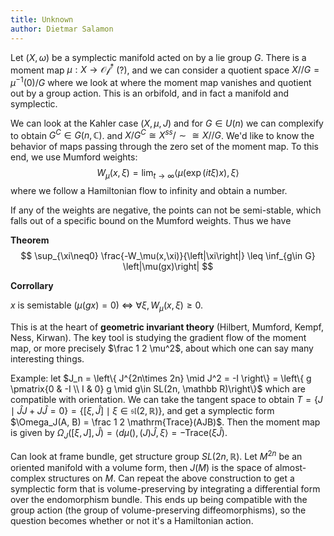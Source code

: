 ```yaml
---
title: Unknown
author: Dietmar Salamon
---
```


Let $(X, \omega)$ be a symplectic manifold acted on by a lie group $G$. There is a moment map $\mu: X \to \mathcal{Of}^*$ (?), and we can consider a quotient space $X//G = \mu^{-1}(0) / G$ where we look at where the moment map vanishes and quotient out by a group action. This is an orbifold, and in fact a manifold and symplectic.

We can look at the Kahler case $(X, \mu, J)$ and for $G\in U(n)$ we can complexify to obtain $G^C\in G(n, \mathbb C)$. and $X/G^C \cong X^{ss}/\sim \cong X//G$. We'd like to know the behavior of maps passing through the zero set of the moment map. To this end, we use Mumford weights:
$$
W_\mu(x, \xi) = \lim_{t\to\infty}\left< \mu (\exp(it\xi)x), \xi\right>
$$
where we follow a Hamiltonian flow to infinity and obtain a number.

If any of the weights are negative, the points can not be semi-stable, which falls out of a specific bound on the Mumford weights. Thus we have



**Theorem**
$$
\sup_{\xi\neq0} \frac{-W_\mu(x,\xi)}{\left|\xi\right|} \leq \inf_{g\in G} \left|\mu(gx)\right|
$$


**Corrollary**

$x$ is semistable ($\mu(gx) = 0$) $\iff$ $\forall\xi, W_\mu(x, \xi)  \geq 0$.



This is at the heart of **geometric invariant theory** (Hilbert, Mumford, Kempf, Ness, Kirwan). The key tool is studying the gradient flow of the moment map, or more precisely $\frac 1 2 \mu^2​$, about which one can say many interesting things.



Example: let $J_n = \left\{ J^{2n\times 2n} \mid J^2 = -I \right\} = \left\{ g \pmatrix{0 & -I \\ I & 0} g \mid g\in SL(2n, \mathbb R)\right\}$ which are compatible with orientation. We can take the tangent space to obtain $T = \left\{ J \mid \hat J J + J\hat J = 0\right\} = \left\{ [\xi, \hat J] \mid \xi \in \mathfrak{sl}(2, \mathbb R)\right\}$, and get a symplectic form $\Omega_J(A, B) = \frac 1 2 \mathrm{Trace}(AJB)$. Then the moment map is given by $\Omega_J([\xi, J], \hat J) = \left< d\mu(), (J)\hat J, \xi\right> = -\mathrm{Trace}(\xi\hat J)$.

Can look at frame bundle, get structure group $SL(2n, \mathbb R)$. Let $M^{2n}$ be an oriented manifold with a volume form, then $J(M)$ is the space of almost-complex structures on $M$. Can repeat the above construction to get a symplectic form that is volume-preserving by integrating a differential form over the endomorphism bundle. This ends up being compatible with the group action (the group of volume-preserving diffeomorphisms), so the question becomes whether or not it's a Hamiltonian action.